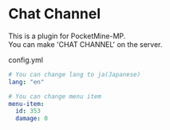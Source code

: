 # Chat Channel  
This is a plugin for PocketMine-MP.  
You can make 'CHAT CHANNEL' on the server.  

config.yml
```yaml:config.yml
# You can change lang to ja(Japanese)
lang: "en"

# You can change menu item
menu-item:
  id: 353
  damage: 0
```
